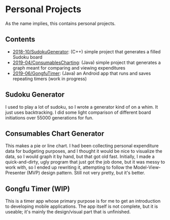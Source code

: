 # Personal Projects
As the name implies, this contains personal projects.
## Contents
- <a href="https://github.com/raechiang/Personal/tree/master/2018-10/SudokuGenerator">2018-10/SudokuGenerator</a>: (C++) simple project that generates a filled Sudoku board
- <a href="https://github.com/raechiang/Personal/tree/master/2019-04/ConsumablesCharting">2019-04/ConsumablesCharting</a>: (Java) simple project that generates a graph meant for comparing and viewing expenditures
- <a href="https://github.com/raechiang/Personal/tree/master/2019-06/GongfuTimer">2019-06/GongfuTimer</a>: (Java) an Android app that runs and saves repeating timers (work in progress)
## Sudoku Generator
I used to play a lot of sudoku, so I wrote a generator kind of on a whim. It just uses backtracking. I did some light comparison of different board initiations over 55000 generations for fun.
## Consumables Chart Generator
This makes a pie or line chart. I had been collecting personal expenditure data for budgeting purposes, and I thought it would be nice to visualize the data, so I would graph it by hand, but that got old fast. Initially, I made a quick-and-dirty, ugly program that just got the job done, but it was messy to work with, so I ended up rewriting it, attempting to follow the Model-View-Presenter (MVP) design pattern. Still not very pretty, but it's better.
## Gongfu Timer (WIP)
This is a timer app whose primary purpose is for me to get an introduction to developing mobile applications. The app itself is not complete, but it is useable; it's mainly the design/visual part that is unfinished.
